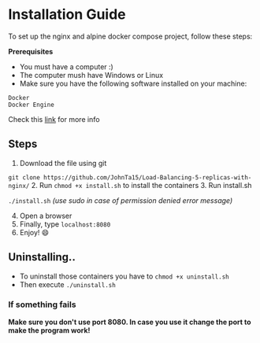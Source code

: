 # Installation Guide

To set up the nginx and alpine docker compose project, follow these steps:

**Prerequisites**
- You must have a computer :)
- The computer mush have Windows or Linux
- Make sure you have the following software installed on your machine:
```
Docker
Docker Engine
```
Check this [link](https://docs.docker.com/engine/install/) for more info

## Steps
1. Download the file using git

`git clone https://github.com/JohnTa15/Load-Balancing-5-replicas-with-nginx/`
2. Run `chmod +x install.sh` to install the containers
3. Run install.sh

`./install.sh` *(use sudo in case of permission denied error message)*

4. Open a browser
5. Finally, type `localhost:8080`
6. Enjoy! 😄

## Uninstalling.. 
- To uninstall those containers you have to `chmod +x uninstall.sh`
- Then execute `./uninstall.sh`
### If something fails
**Make sure you don't use port 8080. In case you use it change the port to make the program work!**
